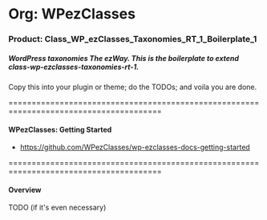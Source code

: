 # Org: WPezClasses
### Product: Class_WP_ezClasses_Taxonomies_RT_1_Boilerplate_1

##### WordPress taxonomies The ezWay. This is the boilerplate to extend class-wp-ezclasses-taxonomies-rt-1.

Copy this into your plugin or theme; do the TODOs; and voila you are done. 

=======================================================================================

#### WPezClasses: Getting Started
- https://github.com/WPezClasses/wp-ezclasses-docs-getting-started

=======================================================================================

#### Overview

TODO (if it's even necessary)